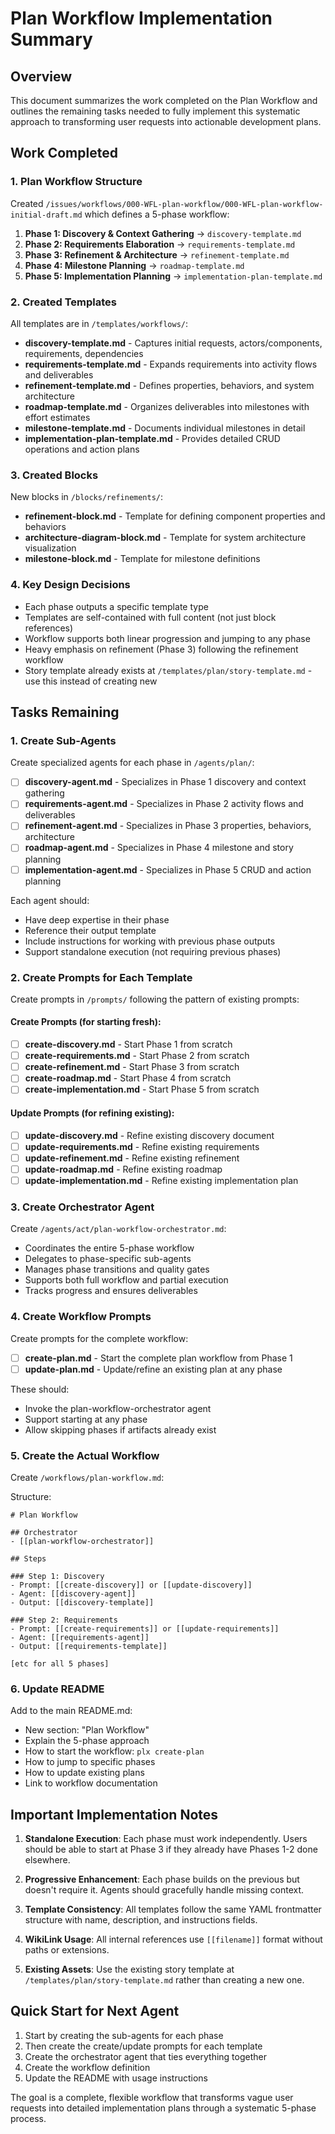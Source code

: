 # Plan Workflow Implementation Summary

## Overview
This document summarizes the work completed on the Plan Workflow and outlines the remaining tasks needed to fully implement this systematic approach to transforming user requests into actionable development plans.

## Work Completed

### 1. Plan Workflow Structure
Created `/issues/workflows/000-WFL-plan-workflow/000-WFL-plan-workflow-initial-draft.md` which defines a 5-phase workflow:

1. **Phase 1: Discovery & Context Gathering** → `discovery-template.md`
2. **Phase 2: Requirements Elaboration** → `requirements-template.md`
3. **Phase 3: Refinement & Architecture** → `refinement-template.md`
4. **Phase 4: Milestone Planning** → `roadmap-template.md`
5. **Phase 5: Implementation Planning** → `implementation-plan-template.md`

### 2. Created Templates
All templates are in `/templates/workflows/`:

- **discovery-template.md** - Captures initial requests, actors/components, requirements, dependencies
- **requirements-template.md** - Expands requirements into activity flows and deliverables
- **refinement-template.md** - Defines properties, behaviors, and system architecture
- **roadmap-template.md** - Organizes deliverables into milestones with effort estimates
- **milestone-template.md** - Documents individual milestones in detail
- **implementation-plan-template.md** - Provides detailed CRUD operations and action plans

### 3. Created Blocks
New blocks in `/blocks/refinements/`:

- **refinement-block.md** - Template for defining component properties and behaviors
- **architecture-diagram-block.md** - Template for system architecture visualization
- **milestone-block.md** - Template for milestone definitions

### 4. Key Design Decisions

- Each phase outputs a specific template type
- Templates are self-contained with full content (not just block references)
- Workflow supports both linear progression and jumping to any phase
- Heavy emphasis on refinement (Phase 3) following the refinement workflow
- Story template already exists at `/templates/plan/story-template.md` - use this instead of creating new

## Tasks Remaining

### 1. Create Sub-Agents
Create specialized agents for each phase in `/agents/plan/`:

- [ ] **discovery-agent.md** - Specializes in Phase 1 discovery and context gathering
- [ ] **requirements-agent.md** - Specializes in Phase 2 activity flows and deliverables
- [ ] **refinement-agent.md** - Specializes in Phase 3 properties, behaviors, architecture
- [ ] **roadmap-agent.md** - Specializes in Phase 4 milestone and story planning
- [ ] **implementation-agent.md** - Specializes in Phase 5 CRUD and action planning

Each agent should:
- Have deep expertise in their phase
- Reference their output template
- Include instructions for working with previous phase outputs
- Support standalone execution (not requiring previous phases)

### 2. Create Prompts for Each Template
Create prompts in `/prompts/` following the pattern of existing prompts:

#### Create Prompts (for starting fresh):
- [ ] **create-discovery.md** - Start Phase 1 from scratch
- [ ] **create-requirements.md** - Start Phase 2 from scratch
- [ ] **create-refinement.md** - Start Phase 3 from scratch
- [ ] **create-roadmap.md** - Start Phase 4 from scratch
- [ ] **create-implementation.md** - Start Phase 5 from scratch

#### Update Prompts (for refining existing):
- [ ] **update-discovery.md** - Refine existing discovery document
- [ ] **update-requirements.md** - Refine existing requirements
- [ ] **update-refinement.md** - Refine existing refinement
- [ ] **update-roadmap.md** - Refine existing roadmap
- [ ] **update-implementation.md** - Refine existing implementation plan

### 3. Create Orchestrator Agent
Create `/agents/act/plan-workflow-orchestrator.md`:

- Coordinates the entire 5-phase workflow
- Delegates to phase-specific sub-agents
- Manages phase transitions and quality gates
- Supports both full workflow and partial execution
- Tracks progress and ensures deliverables

### 4. Create Workflow Prompts
Create prompts for the complete workflow:

- [ ] **create-plan.md** - Start the complete plan workflow from Phase 1
- [ ] **update-plan.md** - Update/refine an existing plan at any phase

These should:
- Invoke the plan-workflow-orchestrator agent
- Support starting at any phase
- Allow skipping phases if artifacts already exist

### 5. Create the Actual Workflow
Create `/workflows/plan-workflow.md`:

Structure:
```
# Plan Workflow

## Orchestrator
- [[plan-workflow-orchestrator]]

## Steps

### Step 1: Discovery
- Prompt: [[create-discovery]] or [[update-discovery]]
- Agent: [[discovery-agent]]
- Output: [[discovery-template]]

### Step 2: Requirements
- Prompt: [[create-requirements]] or [[update-requirements]]
- Agent: [[requirements-agent]]
- Output: [[requirements-template]]

[etc for all 5 phases]
```

### 6. Update README
Add to the main README.md:

- New section: "Plan Workflow"
- Explain the 5-phase approach
- How to start the workflow: `plx create-plan`
- How to jump to specific phases
- How to update existing plans
- Link to workflow documentation

## Important Implementation Notes

1. **Standalone Execution**: Each phase must work independently. Users should be able to start at Phase 3 if they already have Phases 1-2 done elsewhere.

2. **Progressive Enhancement**: Each phase builds on the previous but doesn't require it. Agents should gracefully handle missing context.

3. **Template Consistency**: All templates follow the same YAML frontmatter structure with name, description, and instructions fields.

4. **WikiLink Usage**: All internal references use `[[filename]]` format without paths or extensions.

5. **Existing Assets**: Use the existing story template at `/templates/plan/story-template.md` rather than creating a new one.

## Quick Start for Next Agent

1. Start by creating the sub-agents for each phase
2. Then create the create/update prompts for each template
3. Create the orchestrator agent that ties everything together
4. Create the workflow definition
5. Update the README with usage instructions

The goal is a complete, flexible workflow that transforms vague user requests into detailed implementation plans through a systematic 5-phase process.